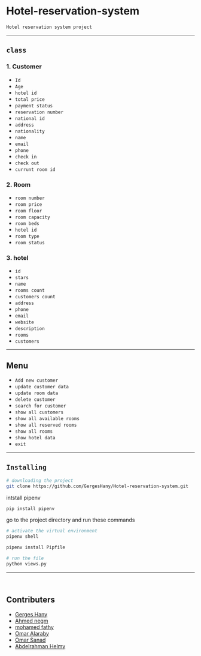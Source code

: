 # Hotel-reservation-system

`Hotel reservation system project` 

<hr>

## `class`
### 1. Customer
  - `Id`  
  - `Age`
  - `hotel id`
  - `total price`
  - `payment status`
  - `reservation number`
  - `national id`
  - `address`
  - `nationality`
  - `name`
  - `email`
  - `phone`
  - `check in`
  - `check out`
  - `currunt room id` 


### 2. Room
   - `room number` 
   - `room price` 
   - `room floor` 
   - `room capacity`
   - `room beds`
   - `hotel id`
   - `room type`
   - `room status` 
  
  
### 3. hotel
   - `id`
   - `stars`
   - `name`
   - `rooms count`
   - `customers count`
   - `address`
   - `phone`
   - `email`
   - `website`
   - `description`
   - `rooms`
   - `customers`

<hr>

## Menu 
- `Add new customer`
- `update customer data`
- `update room data`
- `delete customer`
- `search for customer`
- `show all customers`
- `show all available rooms`
- `show all reserved rooms`
- `show all rooms`
- `show hotel data`
- `exit`

<hr>

## `Installing`
```bash
# downloading the project
git clone https://github.com/GergesHany/Hotel-reservation-system.git
```

intstall pipenv
```bash
pip install pipenv
```

go to the project directory and run these commands

```bash
# activate the virtual environment
pipenv shell
```

```bash
pipenv install Pipfile
```

```bash
# run the file
python views.py
```

<hr><br>

## Contributers
- [Gerges Hany](https://github.com/GergesHany)
- [Ahmed negm](https://github.com/AhmedNegm5)
- [mohamed fathy](https://github.com/rag-nar1)
- [Omar Alaraby](https://github.com/OmarAlaraby)
- [Omar Sanad](https://github.com/OmarSanad3)
- [Abdelrahman Helmy](https://github.com/Helmy-JR)
